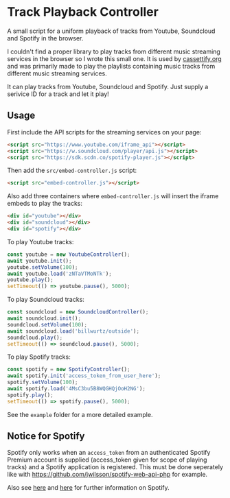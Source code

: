 # Track Playback Controller
A small script for a uniform playback of tracks from Youtube, Soundcloud and Spotify in the browser. 

I couldn't find a proper library to play tracks from different music streaming services in the browser so I wrote this small one. 
It is used by [cassettify.org](https://www.cassettify.org) and was primarily made to play the playlists containing music tracks from different music streaming services. 

It can play tracks from Youtube, Soundcloud and Spotify. Just supply a serivice ID for a track and let it play! 


## Usage

First include the API scripts for the streaming services on your page:
```html
<script src="https://www.youtube.com/iframe_api"></script>
<script src="https://w.soundcloud.com/player/api.js"></script>
<script src="https://sdk.scdn.co/spotify-player.js"></script>
```

Then add the `src/embed-controller.js` script:

```html
<script src="embed-controller.js"></script>
```

Also add three containers where `embed-controller.js` will insert the iframe embeds to play the tracks:

```html
<div id="youtube"></div>
<div id="soundcloud"></div>
<div id="spotify"></div>
```

To play Youtube tracks:
```js
const youtube = new YoutubeController();
await youtube.init();
youtube.setVolume(100);
await youtube.load('zNTaVTMoNTk');
youtube.play();
setTimeout(() => youtube.pause(), 5000);
```
To play Soundcloud tracks:
```js
const soundcloud = new SoundcloudController();
await soundcloud.init();
soundcloud.setVolume(100);
await soundcloud.load('billwurtz/outside');
soundcloud.play();
setTimeout(() => soundcloud.pause(), 5000);
```

To play Spotify tracks:
```js
const spotify = new SpotifyController();
await spotify.init('access_token_from_user_here');
spotify.setVolume(100);
await spotify.load('4MsC3bu5B8WQGHQjOoH2NG');
spotify.play();
setTimeout(() => spotify.pause(), 5000);
```

See the `example` folder for a more detailed example. 


## Notice for Spotify
Spotify only works when an `access_token` from an authenticated Spotify Premium account is supplied (access_token given for scope of playing tracks) and a Spotify application is registered. 
This must be done seperately like with https://github.com/jwilsson/spotify-web-api-php for example. 

Also see [here](https://developer.spotify.com/documentation/web-playback-sdk/quick-start) and [here](https://developer.spotify.com/documentation/web-playback-sdk/reference/#playing-a-spotify-uri) for further information on Spotify. 

